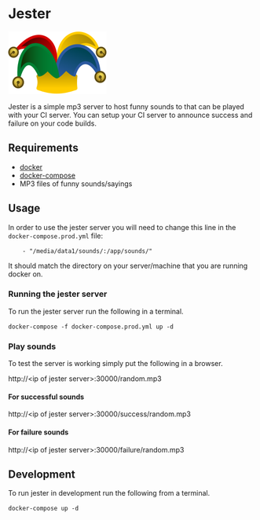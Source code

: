 # Jester

![Jester](Jester-Hat-Icon-200px.png)

Jester is a simple mp3 server to host funny sounds to that can be played with
your CI server.  You can setup your CI server to announce success and
failure on your code builds.

## Requirements

* [docker](https://www.docker.com/products/overview)
* [docker-compose](https://docs.docker.com/compose/install/)
* MP3 files of funny sounds/sayings

## Usage

In order to use the jester server you will need to change this line in
the `docker-compose.prod.yml` file:

```
    - "/media/data1/sounds/:/app/sounds/"
```

It should match the directory on your server/machine that you are
running docker on.

### Running the jester server

To run the jester server run the following in a terminal.
```
docker-compose -f docker-compose.prod.yml up -d
```

### Play sounds

To test the server is working simply put the following in a browser.

http://&lt;ip of jester server&gt;:30000/random.mp3

#### For successful sounds

http://&lt;ip of jester server&gt;:30000/success/random.mp3

#### For failure sounds

http://&lt;ip of jester server&gt;:30000/failure/random.mp3

## Development

To run jester in development run the following from a terminal.

```
docker-compose up -d
```
